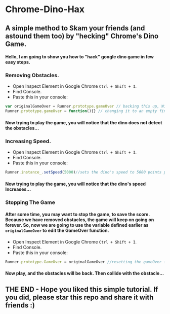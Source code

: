 # Chrome-Dino-Hax
## A simple method to Skam your friends (and astound them too) by "hecking" Chrome's Dino Game.

#### Hello, I am going to show you how to "hack" google dino game in few easy steps.

### Removing Obstacles.
- Open Inspect Element in Google Chrome `Ctrl + Shift + I`.
- Find Console.
- Paste this in your console:
 ```js
var originalGameOver = Runner.prototype.gameOver // backing this up, Will be needed to stop the game...
Runner.prototype.gameOver = function(){} // changing it to an empty finction XD
 ```
#### Now trying to play the game, you will notice that the dino does not detect the obstacles...
### Increasing Speed.
- Open Inspect Element in Google Chrome `Ctrl + Shift + I`.
- Find Console.
- Paste this in your console:
 ```js
Runner.instance_.setSpeed(5000)//sets the dino's speed to 5000 points per second
 ```
#### Now trying to play the game, you will notice that the dino's speed Increases...
### Stopping The Game
#### After some time, you may want to stop the game, to save the score. Because we have removed obstacles, the game will keep on going on forever. So, now we are going to use the variable defined earlier as `originalGameOver` to edit the GameOver function.
- Open Inspect Element in Google Chrome `Ctrl + Shift + I`.
- Find Console.
- Paste this in your console:
 ```js
Runner.prototype.GameOver = originalGameOver //resetting the gameOver function.
```
#### Now play, and the obstacles will be back. Then collide with the obstacle...

## THE END - Hope you liked this simple tutorial. If you did, please star this repo and share it with friends :)
